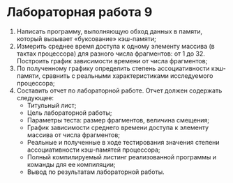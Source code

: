 # Лабораторная работа 9
1. Написать программу, выполняющую  обход данных в памяти, который вызывает «буксование» кэш-памяти;
2. Измерить среднее время доступа к одному элементу массива (в тактах процессора) для разного числа фрагментов: от 1 до 32. Построить график зависимости времени от числа фрагментов;
3. По полученному графику определить степень ассоциативности кэш-памяти, сравнить с реальными характеристиками исследуемого процессора;
4. Составить отчет по лабораторной работе. Отчет должен содержать следующее:
   + Титульный лист;
   + Цель лабораторной работы;
   + Параметры теста: размер фрагментов, величина смещения;
   + График зависимости среднего времени доступа к элементу массива от числа фрагментов;
   + Реальные и полученные в ходе тестирования значения степени ассоциативности кэш-памятей процессора;
   + Полный компилируемый листинг реализованной программы и команды для ее компиляции;
   + Вывод по результатам лабораторной работы.
